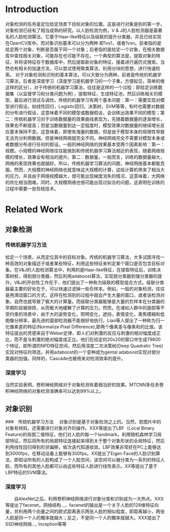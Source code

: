 # Introduction
  对象检测的任务是定位给定场景下目标对象的位置。这是进行对象是别的第一步。对象检测已经有了相当成熟的研究。以人脸检测为例，V & J的人脸检测器是最著名的人脸检测算法，它基于Haar-like特征以及级联的提升分类器，并且已经实现在OpenCV库中。而对象识别基本可以分为两种
即1vs1，或者1vsn。前者指的是给定两个对象，判断是否属于同一个对象；后者指的是给定一个对象，在相关数据库中查找相关对象，可能存在也可能不存在。一个典型的算法是，提取对象的特征，并将该特征存于数据库中，然后提取新对象的特征，接着进行遍历式搜索。当然也有相关的加速方法，可以尝试使用聚类算法，利用分块的思想，进行快速检索。
    对于对象检测和识别的基本算法，可以大致分为两种，前者是传统的机器学习算法，后者是深度学习（深度学习是机器学习的一个子集，方便起见，简单的做这样的区分）。对于传统的机器学习算法，往往是这样的一个过程：即给定训练数据集（以监督学习和分类问题为例），提取特征，生成特征池，然后训练相关的模型，最后进行测试与调优。传统的机器学习有两个基本问题：第一：需要实现对模型进行假设，如线性回归，Logistic回归，决策树，SVM等等，有时也需要对数据的分布进行假设，这意味着不同的模型或数据假设，会训练出效果不同的模型；第二：传统机器学习对于训练数据量的效果曲线表现为，先随着数据量的逐渐增长，效果也不断提高；但是当数据量到达一定程度时，模型效果对数据量的继续增长反应基本保持不变。这意味着，即使有海量的数据，但是由于模型本身的局限性导致无法充分利用数据。但是神经网络就完全不同，神经网络完全不需要对模型本身或者数据分布进行任何的假设。一般的神经网络的效果基本受两个因素影响：第一：规模。小规模的神经网络往往能做到和传统机器学习算法相近的表现，随着网络规模的增长，效果会有相当的提升。第二：数据量。一般而言，训练的数据量越大，网络的表现效果也就越好。所以，传统机器学习算法的问题，神经网络基本都能克服。然而，大规模的神经网络也就意味这大规模的计算，这给计算机带来了相当大的压力。并且由于网络规模越大，很可能出现梯度消失的情况，这意味着，大网络的优化相当困难。同时，大规模网络也很可能出现过拟合的问题，这表明在训练的过程中需要一些剪枝技术。
# Related Work

## 对象检测
### 传统机器学习方法
  给定一个场景，从而定位其中的目标对象。传统的机器学习算法，大多试图寻找一种高效的对象描述子或者某些特征，利用这些特征来判定某个窗口是否包含目标对象。在V&J的人脸检测算法中，利用的是Haar-like特征，在提取特征后，训练决策树桩，得到弱分类器，然后利用adaboost算法，实现弱分类器到强分类器的提升。V&J的开创性工作在于，他们提出了一种称为级联的模型组合方式。级联分类器最主要的好处在于，可以快速过滤掉一些负样本。例如，一般的对象检测，往往是用滑动窗口的方式，这样在检测到的过程中就会产生大量的窗口，或者说检测对象，自然也就导致了极大的计算量。而级联分类器能够是大量的负样本在分类器的早期阶段被排除，从而极大地缓解了计算的压力。然而，在诸如人群中的面部等不受约束的场景中，由于大的姿势变化，照明变化，遮挡，表情变化，离焦模糊和低图像分辨率，最先进的面部检测器不能很好地执行。Liao等人提出了一种称为归一化像素差的特征(Normalize Pixel Difference),即两个像素差与像素和的比值。该特征提出的灵感来自于Weber定律，即人们对刺激的反应与刺激的相对幅度成正比，而不是与刺激的绝对幅度成正比。他们在给定的20x20的窗口中生成79800个特征，即所谓的NPD特征空间，然后用深度二次决策树(Deep Quadratic Tree)实现对特征的筛选，并用adaboost的一个变种成为gental adaboost实现对弱分类器的加强。同样的，Cascade也被用来对检测效率的提升。

### 深度学习
  当然实验表明，卷积神经网络对于对象检测有着相当好的效果。MTCNN多任务卷积神经网络的对象检测准确率可以达到99%以上。

## 对象识别
###　传统机器学习方法
　对象识别是基于对象检测之上的。当然，若图片中的对象有倾斜，还需要进行对象对齐的操作。XXX等提出了LBF（Local Binary Feature)的局部二值特征，他们对人脸的每一个landmark，利用随机森林学习局部特征，然后将所有的局部特征连接起来得到关于整个对象形状的全局特征，然后利用线性回归得到形状偏移，依次迭代知道收敛。LBF效果非常好在PC上能够达到3000fps，在移动设备上能够有300fps。XX提出了Eigen Face的人脸识别算法，即假设所有的人脸构成了一个人脸空间，该空间可以被分类为一系列的特征人脸，而所有的其他人脸都可以由这些特征人脸进行线性表示。XX等提出了基于LBP特征的SVM算法。
### 深度学习
　　自AlexNet之后，利用卷积神经网络进行对象分类和识别成为一大热点。XXX等提出了facenet，网络结构...，facenet的输出是一个关于人脸的128维特征向量，并利用两个向量之间的欧式距离表示两张人脸的相似程度，即距离越小，两张人脸是同一个人的概率就越大；反之，不是同一个人的概率就越大。XXX提出了SSD神经网络..., Inception等等
